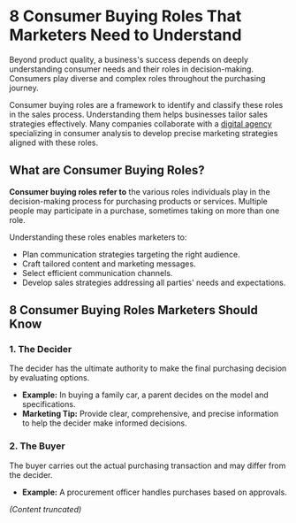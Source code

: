 # 8 Consumer Buying Roles That Marketers Need to Understand

Beyond product quality, a business's success depends on deeply understanding consumer needs and their roles in decision-making. Consumers play diverse and complex roles throughout the purchasing journey.

Consumer buying roles are a framework to identify and classify these roles in the sales process. Understanding them helps businesses tailor sales strategies effectively. Many companies collaborate with a [digital agency](https://www.jenosize.com/en/service/digital) specializing in consumer analysis to develop precise marketing strategies aligned with these roles.

## What are Consumer Buying Roles?

**Consumer buying roles refer to** the various roles individuals play in the decision-making process for purchasing products or services. Multiple people may participate in a purchase, sometimes taking on more than one role.

Understanding these roles enables marketers to:

- Plan communication strategies targeting the right audience.
- Craft tailored content and marketing messages.
- Select efficient communication channels.
- Develop sales strategies addressing all parties' needs and expectations.

## 8 Consumer Buying Roles Marketers Should Know

### 1. The Decider

The decider has the ultimate authority to make the final purchasing decision by evaluating options.

- **Example:** In buying a family car, a parent decides on the model and specifications.
- **Marketing Tip:** Provide clear, comprehensive, and precise information to help the decider make informed decisions.

### 2. The Buyer

The buyer carries out the actual purchasing transaction and may differ from the decider.

- **Example:** A procurement officer handles purchases based on approvals.

*(Content truncated)*